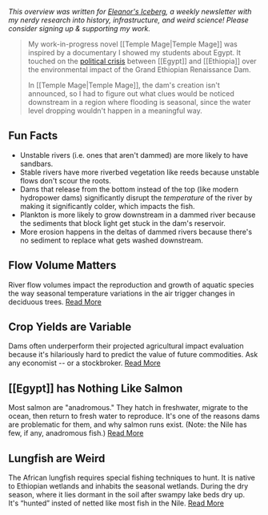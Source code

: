 <cite>This overview was written for [Eleanor's Iceberg](http://newsletter.eleanorkonik.com/), a weekly newsletter with my nerdy research into history, infrastructure, and weird science! Please consider signing up & supporting my work.</cite>

> My work-in-progress novel [[Temple Mage|Temple Mage]] was inspired by a documentary I showed my students about Egypt. It touched on the [political crisis](https://click.mailerlite.com/link/c/YT0xNDc5NTQ3MzAxMjE4MjI3MzcyJmM9bTljNiZiPTM4MDg2NTA2NCZkPXYwbDdjNG8=.M1n5IAGZS08yLTSWQbvbLWnmNUyWY3U0OOwaJ5i0gOI) between [[Egypt]] and [[Ethiopia]] over the environmental impact of the Grand Ethiopian Renaissance Dam.
> 
> In [[Temple Mage|Temple Mage]], the dam's creation isn't announced, so I had to figure out what clues would be noticed downstream in a region where flooding is seasonal, since the water level dropping wouldn't happen in a meaningful way.

## Fun Facts

-   Unstable rivers (i.e. ones that aren't dammed) are more likely to have sandbars. 
-   Stable rivers have more riverbed vegetation like reeds because unstable flows don't scour the roots. 
-   Dams that release from the bottom instead of the top (like modern hydropower dams) significantly disrupt the _temperature_ of the river by making it significantly colder, which impacts the fish. 
-   Plankton is more likely to grow downstream in a dammed river because the sediments that block light get stuck in the dam's reservoir. 
-   More erosion happens in the deltas of dammed rivers because there's no sediment to replace what gets washed downstream.

## Flow Volume Matters

River flow volumes impact the reproduction and growth of aquatic species the way seasonal temperature variations in the air trigger changes in deciduous trees. [Read More](https://click.mailerlite.com/link/c/YT0xNDc5NTQ3MzAxMjE4MjI3MzcyJmM9bTljNiZiPTM4MDg2NTA2NyZkPXA1eTlmNHk=.EsSzxShF1ZHxiU6PyTPcmdUfD-5faJ08Me37yXEuF2k)

## Crop Yields are Variable

Dams often underperform their projected agricultural impact evaluation because it's hilariously hard to predict the value of future commodities. Ask any economist -- or a stockbroker. [Read More](https://click.mailerlite.com/link/c/YT0xNDc5NTQ3MzAxMjE4MjI3MzcyJmM9bTljNiZiPTM4MDg2NTA3MyZkPW0zcTBqOGk=.Q3ysUnM3Y6y1gzH-UJEX60RvUWR4_b3_K4zYDvVI4Ng)

## [[Egypt]] has Nothing Like Salmon

Most salmon are "anadromous." They hatch in freshwater, migrate to the ocean, then return to fresh water to reproduce. It's one of the reasons dams are problematic for them, and why salmon runs exist. (Note: the Nile has few, if any, anadromous fish.) [Read More](https://click.mailerlite.com/link/c/YT0xNDc5NTQ3MzAxMjE4MjI3MzcyJmM9bTljNiZiPTM4MDg2NTA3NiZkPXY3ajVkNWM=.GACL1ne-YYId-MACGhBN3GL4g_7I6_KvO4O2-UuLr_w)

## Lungfish are Weird

The African lungfish requires special fishing techniques to hunt. It is native to Ethiopian wetlands and inhabits the seasonal wetlands. During the dry season, where it lies dormant in the soil after swampy lake beds dry up. It's “hunted” insted of netted like most fish in the Nile. [Read More](https://click.mailerlite.com/link/c/YT0xNDc5NTQ3MzAxMjE4MjI3MzcyJmM9bTljNiZiPTM4MDg2NTA3OSZkPXU5dDF4MXc=.y8E6OJZIyn6H3Phbgb00TPjFOLED_O6kyEsj1qXyJVs)

 